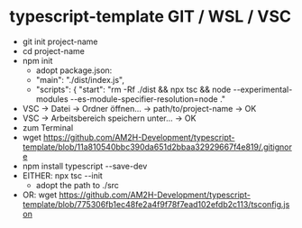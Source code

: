 # typescript-template GIT / WSL / VSC

* git init project-name
* cd project-name
* npm init
  * adopt package.json:
  * "main": "./dist/index.js",
  *   "scripts": { "start": "rm -Rf ./dist && npx tsc && node --experimental-modules --es-module-specifier-resolution=node ."
* VSC -> Datei -> Ordner öffnen... -> path/to/project-name -> OK
* VSC -> Arbeitsbereich speichern unter... -> OK
* zum Terminal
* wget https://github.com/AM2H-Development/typescript-template/blob/11a810540bbc390da651d2bbaa32929667f4e819/.gitignore
* npm install typescript --save-dev
* EITHER: npx tsc --init
  * adopt the path to ./src
* OR: wget https://github.com/AM2H-Development/typescript-template/blob/775306fb1ec48fe2a4f9f78f7ead102efdb2c113/tsconfig.json
